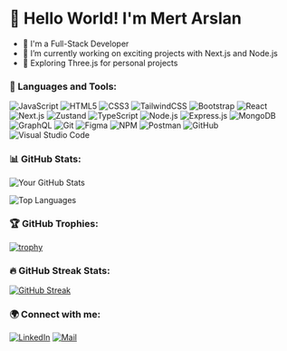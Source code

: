 # 👋 Hello World! I'm Mert Arslan 

- 🌟 I'm a Full-Stack Developer
- 🔭 I’m currently working on exciting projects with Next.js and Node.js
- 🌱 Exploring Three.js for personal projects


### 🚀 Languages and Tools:
![JavaScript](https://img.shields.io/badge/-JavaScript-F7DF1E?style=flat&logo=javascript&logoColor=white)
![HTML5](https://img.shields.io/badge/-HTML5-E34F26?style=flat&logo=html5&logoColor=white)
![CSS3](https://img.shields.io/badge/-CSS3-1572B6?style=flat&logo=css3)
![TailwindCSS](https://img.shields.io/badge/-TailwindCSS-38B2AC?style=flat&logo=tailwind-css)
![Bootstrap](https://img.shields.io/badge/-Bootstrap-563D7C?style=flat&logo=bootstrap)
![React](https://img.shields.io/badge/-React-61DAFB?style=flat&logo=react&logoColor=white)
![Next.js](https://img.shields.io/badge/-Next.js-000000?style=flat&logo=nextdotjs)
![Zustand](https://img.shields.io/badge/-Zustand-8D6748?style=flat&logo=zustand)
![TypeScript](https://img.shields.io/badge/-TypeScript-007ACC?style=flat&logo=typescript)
![Node.js](https://img.shields.io/badge/-Node.js-339933?style=flat&logo=nodedotjs)
![Express.js](https://img.shields.io/badge/-Express.js-000000?style=flat&logo=express)
![MongoDB](https://img.shields.io/badge/-MongoDB-47A248?style=flat&logo=mongodb)
![GraphQL](https://img.shields.io/badge/-GraphQL-E10098?style=flat&logo=graphql)
![Git](https://img.shields.io/badge/-Git-F05032?style=flat&logo=git&logoColor=white)
![Figma](https://img.shields.io/badge/-Figma-F24E1E?style=flat&logo=figma)
![NPM](https://img.shields.io/badge/-NPM-CB3837?style=flat&logo=npm)
![Postman](https://img.shields.io/badge/-Postman-FF6C37?style=flat&logo=postman)
![GitHub](https://img.shields.io/badge/-GitHub-181717?style=flat&logo=github)
![Visual Studio Code](https://img.shields.io/badge/-Visual%20Studio%20Code-0078D4?style=flat&logo=visual-studio-code&logoColor=white)


### 📊 GitHub Stats:
![Your GitHub Stats](https://github-readme-stats.vercel.app/api?username=mertarslan16&show_icons=true&theme=radical)

![Top Languages](https://github-readme-stats.vercel.app/api/top-langs/?username=mertarslan16&layout=compact&theme=radical)

### 🏆 GitHub Trophies:
[![trophy](https://github-profile-trophy.vercel.app/?username=mertarslan16&theme=onedark)](https://github.com/mertarslan16/github-profile-trophy)

### 🔥 GitHub Streak Stats:
[![GitHub Streak](https://streak-stats.demolab.com?user=mertarslan16&theme=radical&hide_border=true)](https://git.io/streak-stats)



### 🌍 Connect with me:
[![LinkedIn](https://img.shields.io/badge/LinkedIn-Connect-blue?style=flat&logo=linkedin)](https://www.linkedin.com/in/mertarslan16/)
[![Mail](https://img.shields.io/badge/Email-Send-blue?style=flat&logo=gmail)](mailto:mertarslan1993@gmail.com)
